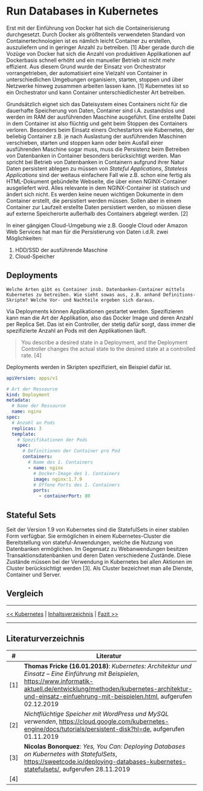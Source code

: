 # Run Databases in Kubernetes

Erst mit der Einführung von Docker hat sich die Containerisierung durchgesetzt. Durch Docker als größtenteils verwendeten Standard von Containertechnologien ist es nämlich leicht Container zu erstellen, auszuliefern und in geringer Anzahl zu betreiben. [1] Aber gerade durch die Vozüge von Docker hat sich die Anzahl von produktiven Applikationen auf Dockerbasis schnell erhöht und ein manueller Betrieb ist nicht mehr effizient. Aus diesem Grund wurde der Einsatz von Orchestrator vorrangetrieben, der automatisiert eine Vielzahl von Container in unterschiedlichen Umgebungen organisiern, starten, stoppen und über Netzwerke hinweg zusammen arbeiten lassen kann. [1] Kubernetes ist so ein Orchestrator und kann Container unterschiedlichester Art betreiben.

Grundsätzlich eignet sich das Dateisystem eines Containers nicht für die dauerhafte Speicherung von Daten, Container sind i.A. zustandslos und werden im RAM der ausführenden Maschine ausgeführt. Eine erstellte Datei in dem Container ist also flüchtig und geht beim Stoppen des Containers verloren.
Besonders beim Einsatz einers Orchestartors wie Kubernetes, der beliebig Container z.B. je nach Auslastung der ausführenden Maschinen verschieben, starten und stoppen kann oder beim Ausfall einer ausführenden Maschine sogar muss, muss die Persistenz beim Betreiben von Datenbanken in Container besonders berücksichtigt werden.
Man spricht bei Betrieb von Datenbanken in Containern aufgrund ihrer Natur Daten persistent ablegen zu müssen von _Stateful Applications_, _Stateless Applications_ sind der weitaus einfachere Fall wie z.B. schon eine fertig als HTML-Dokument gebündelte Webseite, die über einen NGINX-Container ausgeliefert wird. Alles relevante in dem NGINX-Container ist statisch und ändert sich nicht. Es werden keine neuen wichtigen Dokumente in dem Container erstellt, die persistiert werden müssen. Sollen aber in einem Container zur Laufzeit erstellte Daten persistiert werden, so müssen diese auf externe Speicherorte außerhalb des Containers abgelegt werden. [2]

In einer gängigen Cloud-Umgebung wie z.B. Google Cloud oder Amazon Web Services hat man für die Persistierung von Daten i.d.R. zwei Möglichkeiten:

1. HDD/SSD der ausführende Maschine
2. Cloud-Speicher

## Deployments

```
Welche Arten gibt es Container insb. Datenbanken-Container mittels Kubernetes zu betreiben. Wie sieht sowas aus, z.B. anhand Definitions-Skripte? Welche Vor- und Nachteile ergeben sich daraus.
```

Via Deployments können Applikationen gestartet werden. Spezifizieren kann man die Art der Applikation, also das Docker Image und deren Anzahl per Replica Set. Das ist ein Controller, der stetig dafür sorgt, dass immer die spezifizierte Anzahl an Pods mit den Applikationen läuft.

> You describe a desired state in a Deployment, and the Deployment Controller
> changes the actual state to the desired state at a controlled rate. [4]

Deployments werden in Skripten spezifiziert, ein Beispiel dafür ist.

```yml
apiVersion: apps/v1

# Art der Ressource
kind: Deployment
metadata:
  # Name der Ressource
  name: nginx
spec:
  # Anzahl an Pods
  replicas: 3
  template:
    # Spezifikationen der Pods
    spec:
      # Definitionen der Container pro Pod
      containers:
        # Name des 1. Containers
        - name: nginx
          # Docker-Image des 1. Containers
          image: nginx:1.7.9
          # Offene Ports des 1. Containers
          ports:
            - containerPort: 80
```

## Stateful Sets

Seit der Version 1.9 von Kubernetes sind die StatefulSets in einer stabilen Form verfügbar. Sie ermöglichen in einem Kubernetes-Cluster die Bereitstellung von stateful-Anwendungen, welche die Nutzung von Datenbanken ermöglichen. Im Gegensatz zu Webanwendungen besitzen Transaktionsdatenbanken und deren Daten verschiedene Zustände. Diese Zustände müssen bei der Verwendung in Kubernetes bei allen Aktionen im Cluster berücksichtigt werden [3]. Als Cluster bezeichnet man alle Dienste, Container und Server.

## Vergleich

---

[<< Kubernetes](3_k8s.md) | [Inhaltsverzeichnis](inhaltsverzeichnis.md) | [Fazit >>](5_fazit.md)

---

## Literaturverzeichnis

| #   | Literatur                                                                                                                                                                                                                                                |
| --- | -------------------------------------------------------------------------------------------------------------------------------------------------------------------------------------------------------------------------------------------------------- |
| [1] | **Thomas Fricke (16.01.2018)**: _Kubernetes: Architektur und Einsatz – Eine Einführung mit Beispielen_, https://www.informatik-aktuell.de/entwicklung/methoden/kubernetes-architektur-und-einsatz-einfuehrung-mit-beispielen.html, aufgerufen 02.12.2019 |
| [2] | _Nichtflüchtige Speicher mit WordPress und MySQL verwenden_, https://cloud.google.com/kubernetes-engine/docs/tutorials/persistent-disk?hl=de, aufgerufen 01.11.2019                                                                                      |
| [3] | **Nicolas Bonorquez**: _Yes, You Can: Deploying Databases on Kubernetes with StatefulSets_, https://sweetcode.io/deploying-databases-kubernetes-statefulsets/, aufgerufen 28.11.2019                                                                     |
| [4] |                                                                                                                                                                                                                                                          |

